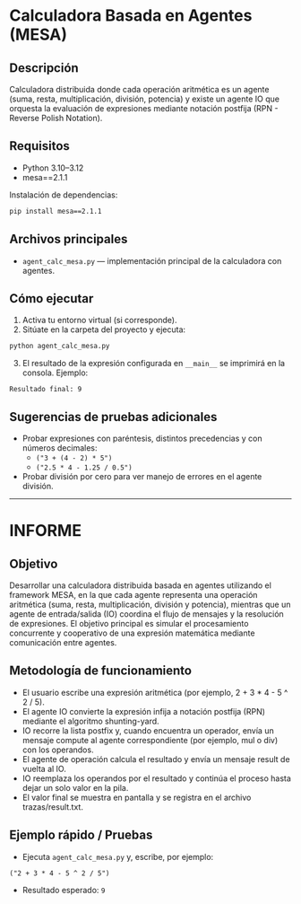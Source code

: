 # Calculadora Basada en Agentes (MESA)

## Descripción
Calculadora distribuida donde cada operación aritmética es un agente (suma, resta, multiplicación, división, potencia) y existe un agente IO que orquesta la evaluación de expresiones mediante notación postfija (RPN - Reverse Polish Notation).

## Requisitos
- Python 3.10–3.12  
- mesa==2.1.1

Instalación de dependencias:
```bash
pip install mesa==2.1.1
```

## Archivos principales
- `agent_calc_mesa.py` — implementación principal de la calculadora con agentes.  

## Cómo ejecutar
1. Activa tu entorno virtual (si corresponde).
2. Sitúate en la carpeta del proyecto y ejecuta:
```bash
python agent_calc_mesa.py
```
3. El resultado de la expresión configurada en `__main__` se imprimirá en la consola. Ejemplo:
```
Resultado final: 9
```

## Sugerencias de pruebas adicionales
- Probar expresiones con paréntesis, distintos precedencias y con números decimales:
  - `("3 + (4 - 2) * 5")`
  - `("2.5 * 4 - 1.25 / 0.5")`
- Probar división por cero para ver manejo de errores en el agente división.

---

# INFORME

## Objetivo
Desarrollar una calculadora distribuida basada en agentes utilizando el framework MESA, en la que cada agente representa una operación aritmética (suma, resta, multiplicación, división y potencia), mientras que un agente de entrada/salida (IO) coordina el flujo de mensajes y la resolución de expresiones.
El objetivo principal es simular el procesamiento concurrente y cooperativo de una expresión matemática mediante comunicación entre agentes.

## Metodología de funcionamiento
- El usuario escribe una expresión aritmética (por ejemplo, 2 + 3 * 4 - 5 ^ 2 / 5).
- El agente IO convierte la expresión infija a notación postfija (RPN) mediante el algoritmo shunting-yard.
- IO recorre la lista postfix y, cuando encuentra un operador, envía un mensaje compute al agente correspondiente (por ejemplo, mul o div) con los operandos.
- El agente de operación calcula el resultado y envía un mensaje result de vuelta al IO.
- IO reemplaza los operandos por el resultado y continúa el proceso hasta dejar un solo valor en la pila.
- El valor final se muestra en pantalla y se registra en el archivo trazas/result.txt.

## Ejemplo rápido / Pruebas
- Ejecuta `agent_calc_mesa.py` y, escribe, por ejemplo:
```
("2 + 3 * 4 - 5 ^ 2 / 5")
```
- Resultado esperado: `9`


